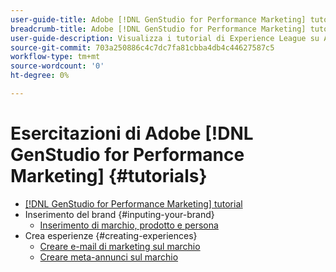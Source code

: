```yaml
---
user-guide-title: Adobe [!DNL GenStudio for Performance Marketing] tutorial
breadcrumb-title: Adobe [!DNL GenStudio for Performance Marketing] tutorial
user-guide-description: Visualizza i tutorial di Experience League su Adobe [!DNL GenStudio for Performance Marketing], una soluzione end-to-end per accelerare e semplificare la supply chain di contenuti con l'intelligenza artificiale generativa e l'automazione intelligente.
source-git-commit: 703a250886c4c7dc7fa81cbba4db4c44627587c5
workflow-type: tm+mt
source-wordcount: '0'
ht-degree: 0%

---
```



# Esercitazioni di Adobe [!DNL GenStudio for Performance Marketing] {#tutorials}

+ [[!DNL GenStudio for Performance Marketing] tutorial](overview.md)
+ Inserimento del brand {#inputing-your-brand}
   + [Inserimento di marchio, prodotto e persona](./inputting-your-brand/inputting-brand-product-persona.md)
+ Crea esperienze {#creating-experiences}
   + [Creare e-mail di marketing sul marchio](./creating-experiences/creating-on-brand-emails.md)
   + [Creare meta-annunci sul marchio](./creating-experiences/creating-on-meta-ads.md)
